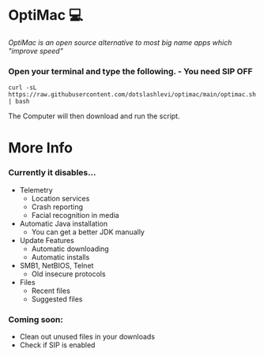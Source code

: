 # OptiMac 💻
*OptiMac is an open source alternative to most big name apps which "improve speed"*

### Open your terminal and type the following. - You need SIP OFF
```
curl -sL https://raw.githubusercontent.com/dotslashlevi/optimac/main/optimac.sh | bash
```
The Computer will then download and run the script.

# More Info

### Currently it disables...
- Telemetry
  - Location services
  - Crash reporting
  - Facial recognition in media
- Automatic Java installation
  - You can get a better JDK manually
- Update Features
  - Automatic downloading
  - Automatic installs
- SMB1, NetBIOS, Telnet
  - Old insecure protocols
- Files
  - Recent files
  - Suggested files

### Coming soon:
  - Clean out unused files in your downloads
  - Check if SIP is enabled
